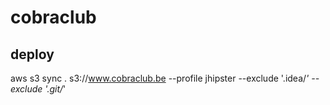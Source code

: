 # cobraclub

## deploy
aws s3 sync . s3://www.cobraclub.be --profile jhipster --exclude '.idea/*'  --exclude '.git/*'

